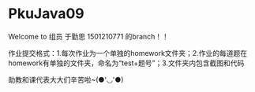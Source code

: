 # PkuJava09


<p> Welcome to 组员 于勤思 1501210771 的branch！！</p>
 
<p></p><p></p>
<p>作业提交格式：1.每次作业为一个单独的homework文件夹；2.作业的每道题在homework有单独的文件夹，命名为“test+题号”；3.文件夹内包含截图和代码</p>
<p>助教和课代表大大们辛苦啦~(●'◡'●)</p>
